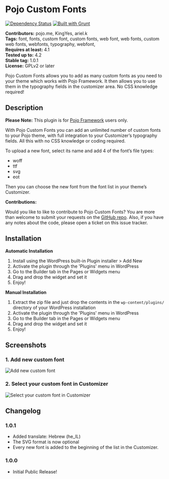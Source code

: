 # Pojo Custom Fonts #
[![Dependency Status](https://david-dm.org/pojome/pojo-sidebars/dev-status.svg)](https://david-dm.org/pojome/pojo-sidebars#info=devDependencies) [![Built with Grunt](https://cdn.gruntjs.com/builtwith.png)](http://gruntjs.com/)

**Contributors:** pojo.me, KingYes, ariel.k  
**Tags:** font, fonts, custom font, custom fonts, web font, web fonts, custom web fonts, webfonts, typography, webfont,  
**Requires at least:** 4.1  
**Tested up to:** 4.2  
**Stable tag:** 1.0.1  
**License:** GPLv2 or later  

Pojo Custom Fonts allows you to add as many custom fonts as you need to your theme  which works with Pojo Framework. It then allows you to use them in the typography fields in the customizer area. No CSS knowledge required!

## Description ##

**Please Note:** This plugin is for [Pojo Framework][1] users only.  

With Pojo Custom Fonts you can add an unlimited number of custom fonts to your Pojo theme, with full integration to your Customizer’s typography fields. All this with no CSS knowledge or coding required.

To upload a new font, select its name and add 4 of the font’s file types:

*   woff
*   ttf
*   svg
*   eot

Then you can choose the new font from the font list in your theme’s Customizer.

**Contributions:**

Would you like to like to contribute to Pojo Custom Fonts? You are more than welcome to submit your requests on the [GitHub repo][2]. Also, if you have any notes about the code, please open a ticket on this issue tracker.

 [1]: http://pojo.me/?utm_source=wp-repo&utm_medium=link&utm_campaign=custom_fonts
 [2]: https://github.com/pojome/pojo-custom-fonts

## Installation ##

**Automatic Installation**

1. Install using the WordPress built-in Plugin installer > Add New
1. Activate the plugin through the 'Plugins' menu in WordPress
1. Go to the Builder tab in the Pages or Widgets menu
1. Drag and drop the widget and set it
1. Enjoy!

**Manual Installation**

1. Extract the zip file and just drop the contents in the <code>wp-content/plugins/</code> directory of your WordPress installation
1. Activate the plugin through the 'Plugins' menu in WordPress
1. Go to the Builder tab in the Pages or Widgets menu
1. Drag and drop the widget and set it
1. Enjoy!

## Screenshots ##

### 1. Add new custom font ###
![Add new custom font](http://s.wordpress.org/extend/plugins/pojo-custom-fonts/screenshot-1.png)

### 2. Select your custom font in Customizer ###
![Select your custom font in Customizer](http://s.wordpress.org/extend/plugins/pojo-custom-fonts/screenshot-2.png)


## Changelog ##

### 1.0.1 ###
* Added translate: Hebrew (he_IL)
* The SVG format is now optional
* Every new font is added to the beginning of the list in the Customizer.

### 1.0.0 ###
* Initial Public Release!